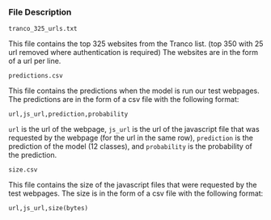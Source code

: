 ### File Description


`tranco_325_urls.txt`

This file contains the top 325 websites from the Tranco list. (top 350 with 25 url removed where authentication is required) The websites are in the form of a url per line.


`predictions.csv`

This file contains the predictions when the model is run our test webpages. The predictions are in the form of a csv file with the following format:

`url,js_url,prediction,probability`

`url` is the url of the webpage, `js_url` is the url of the javascript file that was requested by the webpage (for the url in the same row), `prediction` is the prediction of the model (12 classes), and `probability` is the probability of the prediction.

`size.csv`

This file contains the size of the javascript files that were requested by the test webpages. The size is in the form of a csv file with the following format:

`url,js_url,size(bytes)`